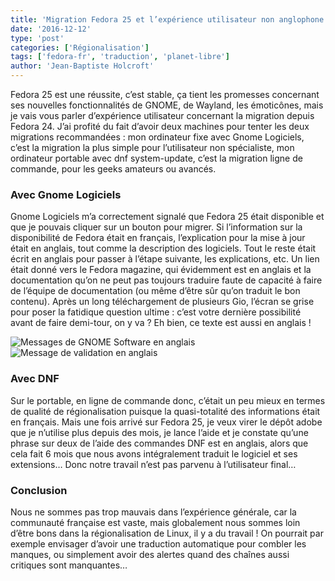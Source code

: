```yaml
---
title: 'Migration Fedora 25 et l’expérience utilisateur non anglophone'
date: '2016-12-12'
type: 'post'
categories: ['Régionalisation']
tags: ['fedora-fr', 'traduction', 'planet-libre']
author: 'Jean-Baptiste Holcroft'
---
```


Fedora 25 est une réussite, c’est stable, ça tient les promesses concernant ses nouvelles fonctionnalités de GNOME, de Wayland, les émoticônes, mais je vais vous parler d’expérience utilisateur concernant la migration depuis Fedora 24.
J’ai profité du fait d’avoir deux machines pour tenter les deux migrations recommandées :
mon ordinateur fixe avec Gnome Logiciels, c’est la migration la plus simple pour l’utilisateur non spécialiste,
mon ordinateur portable avec dnf system-update, c’est la migration ligne de commande, pour les geeks amateurs ou avancés.

### Avec Gnome Logiciels

Gnome Logiciels m’a correctement signalé que Fedora 25 était disponible et que je pouvais cliquer sur un bouton pour migrer. Si l’information sur la disponibilité de Fedora était en français, l’explication pour la mise à jour était en anglais, tout comme la description des logiciels. Tout le reste était écrit en anglais pour passer à l’étape suivante, les explications, etc. Un lien était donné vers le Fedora magazine, qui évidemment est en anglais et la documentation qu’on ne peut pas toujours traduire faute de capacité à faire de l’équipe de documentation (ou même d’être sûr qu’on traduit le bon contenu).
Après un long téléchargement de plusieurs Gio, l’écran se grise pour poser la fatidique question ultime : c’est votre dernière possibilité avant de faire demi-tour, on y va ? Eh bien, ce texte est aussi en anglais !

![Messages de GNOME Software en anglais]({filename}/images/2016-11-25-Textes-Gnome-Logiciels.png)
![Message de validation en anglais]({filename}/images/2016-11-25-Message-validation-ultime.png)

### Avec DNF

Sur le portable, en ligne de commande donc, c’était un peu mieux en termes de qualité de régionalisation puisque la quasi-totalité des informations était en français. Mais une fois arrivé sur Fedora 25, je veux virer le dépôt adobe que je n’utilise plus depuis des mois, je lance l’aide et je constate qu’une phrase sur deux de l’aide des commandes DNF est en anglais, alors que cela fait 6 mois que nous avons intégralement traduit le logiciel et ses extensions… Donc notre travail n’est pas parvenu à l’utilisateur final…

### Conclusion

Nous ne sommes pas trop mauvais dans l’expérience générale, car la communauté française est vaste, mais globalement nous sommes loin d’être bons dans la régionalisation de Linux, il y a du travail ! On pourrait par exemple envisager d’avoir une traduction automatique pour combler les manques, ou simplement avoir des alertes quand des chaînes aussi critiques sont manquantes…
